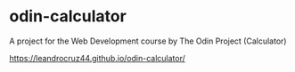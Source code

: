 # odin-calculator
A project for the Web Development course by The Odin Project (Calculator)

https://leandrocruz44.github.io/odin-calculator/
